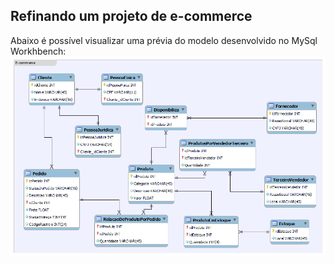 <h2>Refinando um projeto de e-commerce</h2>
Abaixo é possível visualizar uma prévia do modelo desenvolvido no MySql Workhbench:
<img src="e-commerce.png">